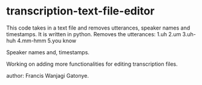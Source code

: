 # transcription-text-file-editor
This code takes in a text file and removes utterances, speaker names and timestamps.
It is written in python.
Removes the utterances:
1.uh
2.um
3.uh-huh
4.mm-hmm
5.you know

Speaker names and,
timestamps.

Working on adding more functionalities for editing transcription files.

author: Francis Wanjagi Gatonye.
